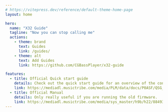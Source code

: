 ```yaml
---
# https://vitepress.dev/reference/default-theme-home-page
layout: home

hero:
  name: "X32 Guide"
  tagline: "Now you can stop calling me"
  actions:
    - theme: brand
      text: Guides
      link: /guides/
    - theme: alt
      text: Add Guides
      link: https://github.com/CGBassPlayer/x32-guide

features:
  - title: Official Quick start guide
    details: Check out the quick start guide for an overview of the console surface.
    link: https://mediadl.musictribe.com/media/PLM/data/docs/P0ASF/QSG_BE_0603-ACE_X32_WW.pdf
  - title: Official Manual
    details: Only really useful if you are running the old firmware.
    link: https://mediadl.musictribe.com/media/sys_master/h9b/h22/8849399545886.pdf
---
```

